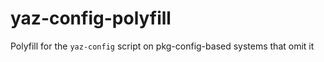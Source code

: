 # yaz-config-polyfill
Polyfill for the `yaz-config` script on pkg-config-based systems that omit it
